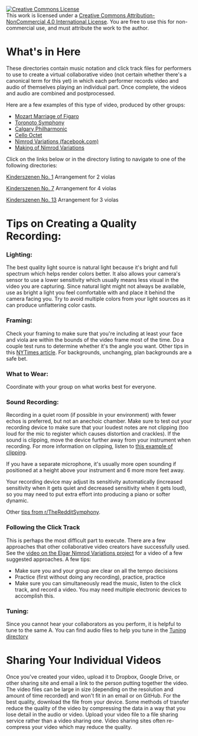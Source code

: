 
<a rel="license" href="http://creativecommons.org/licenses/by-nc/4.0/"><img alt="Creative Commons License" style="border-width:0" src="https://i.creativecommons.org/l/by-nc/4.0/88x31.png" /></a><br />This work is licensed under a <a rel="license" href="http://creativecommons.org/licenses/by-nc/4.0/">Creative Commons Attribution-NonCommercial 4.0 International License</a>. You are free to use this for non-commercial use, and must attribute the work to the author.

# What's in Here

These directories contain music notation and click track files for performers to use
to create a virtual collaborative video (not certain whether there's a canonical term for this yet)
in which each performer records video and audio of themselves playing an individual part.
Once complete, the videos and audio are combined and postprocessed.

Here are a few examples of this type of video, produced by other groups:

* [Mozart Marriage of Figaro](https://youtu.be/9Bacj8z6SRU)
* [Toronoto Symphony](https://youtu.be/5rzZ2F18MwI)
* [Calgary Philharmonic](https://youtu.be/ZXeA2--_4eE)
* [Cello Octet](https://youtu.be/ZzLkiF-OQ-4)
* [Nimrod Variations (facebook.com)](https://www.facebook.com/donovan.seidle/videos/10103852773248345/UzpfSTExMTIzMzE3NzE2ODQwNjoxMTc5MzM5NzY0OTgzMjY/?__tn__=kC-R&eid=ARDCfsUoMUKV-trt29l8yPHQrehTKCqWfwCdmT9u1YmMz2AmQj1ScC0fDDDojTkyY9pF-EcD80srTw0Y&hc_ref=ARRMZGK38IU7jTQ9W_zozxUmzU6J9HQJGIeMvhhPuEY2cWRE0EyhGibB3n-8QFs2PEQ&fref=nf&__xts__[0]=68.ARDja-ns_-Yt1_EXaQKfu-Nkye8cwyeipqtwkRgK57C1msiygDHnKOPTX_LmV5b3Qvxzpz2BR_8xu2Rl0XgOIa1p44ISTPogxf3YEyZZ0zZYov5xSNwDiAUrVdxHSuUdRZ9tLUUkGLtoRba1BZMDmIl2zIVWZwSHtNFUqGO2c8GMEcrAEt4V89VMG8dKRI3MrOshZydliWL5pAq4GEccGawPlulvr0CWbcVvyYeL-NmTT-8KA-Pohr2Hd_QiUsGCTwzFAZ7hUcLecZfchwl4ndqLYYqvFm4QOBw6nAiVoWyqMsttypGZLCeihKNxN8cfA-_53SCrl-bRatzkQiZqUwLRQLobyiJ_yMY)
* [Making of Nimrod Variations](https://youtu.be/URZ8cWAspAw)

Click on the links below or in the directory listing to navigate to one of the following directories:

[Kinderszenen No. 1](https://github.com/violaaas/music/tree/master/arrangements/Kinderszenen_No1)
Arrangement for 2 violas


[Kinderszenen No. 7](https://github.com/violaaas/music/tree/master/arrangements/Kinderszenen_No7)
Arrangement for 4 violas


[Kinderszenen No. 13](https://github.com/violaaas/music/tree/master/arrangements/Kinderszenen_No13)
Arrangement for 3 violas

# Tips on Creating a Quality Recording:

### Lighting:

The best quality light source is natural light because it's bright and full spectrum which helps render colors better. It also allows your camera's sensor to use
a lower sensitivity which usually means less visual in the video you are capturing. Since natural light might not always be available, use as bright a light you feel comfortable with and place it behind the camera facing you. Try to avoid multiple colors from your light sources as it can produce unflattering color casts.

### Framing: 

Check your framing to make sure that you're including at least your face and viola are within the bounds of the video frame most of the time.
Do a couple test runs to determine whether it's the angle you want. Other tips in this [NYTimes article](https://www.nytimes.com/2020/03/25/realestate/coronavirus-webcam-appearance.html).
For backgrounds, unchanging, plan backgrounds are a safe bet.

### What to Wear:

Coordinate with your group on what works best for everyone.

### Sound Recording:

Recording in a quiet room (if possible in your environment) with fewer echos is preferred, but not an anechoic chamber.
Make sure to test out your recording device to make sure that your loudest notes are not clipping (too loud for the mic to register which causes distortion and crackles). If the sound is clipping, move the device further away from your instrument when recording. For more information on clipping, listen to 
[this example of clipping](https://youtu.be/9uEtworGLrU?t=124).

If you have a separate microphone, it's usually more open sounding if positioned at a height above your instrument and 6 more more feet away.

Your recording device may adjust its sensitivity automatically (increased sensitivity when it gets quiet and decreased sensitivity when it gets loud), so you may need to put extra effort into producing a piano or softer dynamic.

Other [tips from r/TheRedditSymphony](https://docs.google.com/document/d/1iQFyERQT1Sev_YXk_OI9QwXBlZain8by35bmjDvKw6w/edit).

### Following the Click Track

This is perhaps the most difficult part to execute. There are a few approaches that other collaborative video creators have successfully used. See the
[video on the Elgar Nimrod Variations project](https://youtu.be/URZ8cWAspAw) for a video of a few suggested approaches. A few tips:

* Make sure you and your group are clear on all the tempo decisions
* Practice (first without doing any recording), practice, practice
* Make sure you can simultaneously read the music, listen to the click track, and record a video. You may need multiple electronic devices to accomplish this.

### Tuning:

Since you cannot hear your collaborators as you perform, it is helpful to tune to the same A. You can find audio files to help you tune in the [Tuning directory](https://github.com/violaaas/music/tree/master/arrangements/Tuning)


# Sharing Your Individual Videos

Once you've created your video, upload it to Dropbox, Google Drive, or other sharing site and email a link to the person putting together the video. The video files can be large in size (depending on the resolution and amount of time recorded) and won't fit in an email or on GitHub. For the best quality, download the file from your device. Some methods of transfer reduce the quality of the video by compressing the data in a way that you lose detail in the audio or video. Upload your video file to a file sharing service rather than a video sharing one. Video sharing sites often re-compress your video which may reduce the quality.